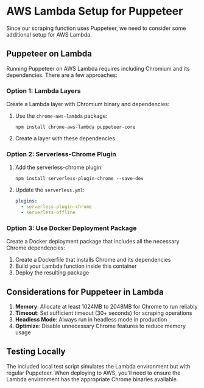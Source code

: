 # AWS Lambda Setup for Puppeteer

Since our scraping function uses Puppeteer, we need to consider some additional setup for AWS Lambda.

## Puppeteer on Lambda

Running Puppeteer on AWS Lambda requires including Chromium and its dependencies. There are a few approaches:

### Option 1: Lambda Layers

Create a Lambda layer with Chromium binary and dependencies:

1. Use the `chrome-aws-lambda` package:
   ```
   npm install chrome-aws-lambda puppeteer-core
   ```

2. Create a layer with these dependencies.

### Option 2: Serverless-Chrome Plugin

1. Add the serverless-chrome plugin:
   ```
   npm install serverless-plugin-chrome --save-dev
   ```

2. Update the `serverless.yml`:
   ```yaml
   plugins:
     - serverless-plugin-chrome
     - serverless-offline
   ```

### Option 3: Use Docker Deployment Package

Create a Docker deployment package that includes all the necessary Chrome dependencies:

1. Create a Dockerfile that installs Chrome and its dependencies
2. Build your Lambda function inside this container
3. Deploy the resulting package

## Considerations for Puppeteer in Lambda

1. **Memory**: Allocate at least 1024MB to 2048MB for Chrome to run reliably
2. **Timeout**: Set sufficient timeout (30+ seconds) for scraping operations
3. **Headless Mode**: Always run in headless mode in production
4. **Optimize**: Disable unnecessary Chrome features to reduce memory usage

## Testing Locally

The included local test script simulates the Lambda environment but with regular Puppeteer. When deploying to AWS, you'll need to ensure the Lambda environment has the appropriate Chrome binaries available. 